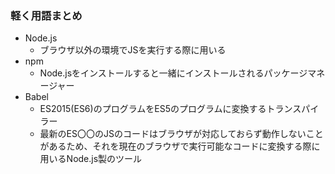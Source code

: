 ### 軽く用語まとめ
- Node.js
  - ブラウザ以外の環境でJSを実行する際に用いる
- npm
  - Node.jsをインストールすると一緒にインストールされるパッケージマネージャー
- Babel
  - ES2015(ES6)のプログラムをES5のプログラムに変換するトランスパイラー
  - 最新のES〇〇のJSのコードはブラウザが対応しておらず動作しないことがあるため、それを現在のブラウザで実行可能なコードに変換する際に用いるNode.js製のツール
